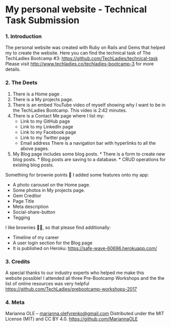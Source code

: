 # My personal website - Technical Task Submission # 

### 1. Introduction ###
The personal website was created with Ruby on Rails and Gems that helped my to create the website. 
Here you can find the technical task of The TechLadies Bootcamp #3: https://github.com/TechLadies/technical-task 
Please visit http://www.techladies.co/techladies-bootcamp-3 for more details.

### 2. The Deets ###

1. There is a Home page .
2. There is a My projects page.
3. There is an embed YouTube video of myself showing why I want to be in the TechLadies Bootcamp. This video is 2:42 minutes.
4. There is a Contact Me page where I list my:
    * Link to my GitHub page 
    * Link to my LinkedIn page
    * Link to my Facebook page
    * Link to my Twitter page
    * Email address
There is a navigation bar with hyperlinks to all the above pages. 
  5.  My Blog page includes some blog posts. 
    * There is  a form to create new blog posts.
    * Blog posts are saving to a database.
    * CRUD operations for existing blog posts.

Something for brownie points 🍪 
I added some features onto my app:
* A photo carousel on the Home page.
* Some photos in  My projects page.
* Gem Creditor 
* Page Title
* Meta description
* Social-share-button
* Tegging


I like brownies 🍪🍪, so that please find additionally:
* Timeline of my career 
* A user login section for the Blog page 
* It is published on Heroku: https://safe-wave-60696.herokuapp.com/

### 3. Credits ###
A special thanks to our industry experts who helped me make this website possible!
I attended all three Pre-Bootcamp Workshops and the the list of online resources was very helpful https://github.com/TechLadies/prebootcamp-workshops-2017


### 4. Meta ### 
Marianna OLE  – marianna.olefyrenko@gmail.com
Distributed under the MIT License (MIT) and CC BY 4.0. 
https://github.com/MariannaOLE





